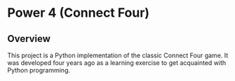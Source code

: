
# Power 4 (Connect Four)
## Overview
This project is a Python implementation of the classic Connect Four game. It was developed four years ago as a learning exercise to get acquainted with Python programming.
